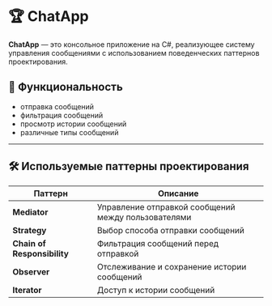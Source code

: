 # 🏆 ChatApp 

**ChatApp** — это консольное приложение на C#, реализующее систему управления сообщениями с использованием поведенческих паттернов проектирования.  

## 🚀 Функциональность  
- отправка сообщений
- фильтрация сообщений
- просмотр истории сообщений
- различные типы сообщений

---

## 🛠️ Используемые паттерны проектирования  
| Паттерн | Описание |
|---------|----------|
| **Mediator** | Управление отправкой сообщений между пользователями |
| **Strategy** | Выбор способа отправки сообщений |
| **Chain of Responsibility** | Фильтрация сообщений перед отправкой |
| **Observer** | Отслеживание и сохранение истории сообщений |
| **Iterator** | Доступ к истории сообщений |
